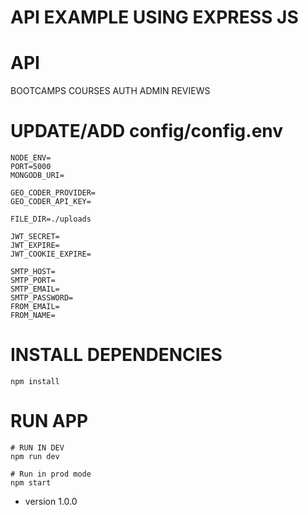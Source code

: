 # API EXAMPLE USING EXPRESS JS

# API
BOOTCAMPS
COURSES
AUTH
ADMIN
REVIEWS

# UPDATE/ADD config/config.env
```
NODE_ENV=
PORT=5000
MONGODB_URI=

GEO_CODER_PROVIDER=
GEO_CODER_API_KEY=

FILE_DIR=./uploads

JWT_SECRET=
JWT_EXPIRE=
JWT_COOKIE_EXPIRE=

SMTP_HOST=
SMTP_PORT=
SMTP_EMAIL=
SMTP_PASSWORD=
FROM_EMAIL=
FROM_NAME=
```

# INSTALL DEPENDENCIES
```
npm install
``````


# RUN APP
```
# RUN IN DEV
npm run dev

# Run in prod mode
npm start
```

- version 1.0.0

